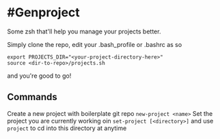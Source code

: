 #Genproject
==========
Some zsh that'll help you manage your projects better.

Simply clone the repo, edit your .bash_profile or .bashrc as so
```
export PROJECTS_DIR="<your-project-directory-here>"
source <dir-to-repo>/projects.sh
```

and you're good to go!

## Commands
Create a new project with boilerplate git repo
``` new-project <name> ```
Set the project you are currently working oin
``` set-project [<directory>] ```
and use ```project``` to cd into this directory at anytime
